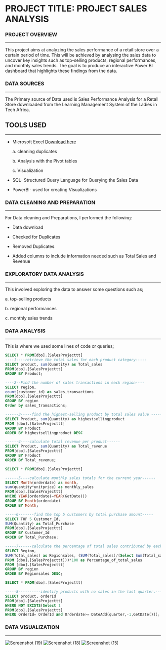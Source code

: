 # PROJECT TITLE: PROJECT SALES ANALYSIS

### PROJECT OVERVIEW
---
This project aims at analyzing the sales performance of a retail store over a certain period of time. This will be achieved by analysing the sales data to uncover key insights such as top-selling products, regional performances, and monthly sales trends. The goal is to produce an interactive Power BI dashboard that highlights these findings from the data.

### DATA SOURCES
---
The Primary source of Data used is Sales Performance Analysis for a Retail Store downloaded from the Learning Management System of the Ladies in Tech Africa.

## TOOLS USED
---
* Microsoft Excel [Download here](https://www.microsoft.com)
  
  a. cleaning duplicates
  
  b. Analysis with the Pivot tables
  
  c. Visualization
  
* SQL- Structured Query Language for Querying the Sales Data
  
* PowerBI- used for creating Visualizations
  
### DATA CLEANING AND PREPARATION
---
For Data cleaning and Preparations, I performed the following:

* Data download
  
* Checked for Duplicates
  
* Removed Duplicates
  
* Added columns to include information needed such as Total Sales and Revenue
  
### EXPLORATORY DATA ANALYSIS
---
This involved exploring the data to answer some questions such as;
 
 a. top-selling products
 
 b. regional performances
 
 c. monthly sales trends
 
### DATA ANALYSIS
---
This is where we used some lines of code or queries;

```SQL
SELECT * FROM[dbo].[SalesProjecttt]
----1----retrieve the total sales for each product category-----
SELECT product, sum(Quantity) as Total_sales
FROM[dbo].[SalesProjecttt]
GROUP BY Product;

----2--Find the number of sales transactions in each region----
SELECT region,
count(customer_id) as sales_transactions
FROM[dbo].[SalesProjecttt]
GROUP BY region
Order by sales_transactions;

------3-----find the highest-selling product by total sales value ------
SELECT Product, sum(Quantity) as highestsellingproduct
FROM [dbo].[SalesProjecttt]
GROUP BY Product
ORDER BY highestsellingproduct DESC

------4----calculate total revenue per product------
SELECT Product, sum(Quantity) as Total_revenue
FROM[dbo].[SalesProjecttt]
GROUP BY Product
ORDER BY Total_revenue;

SELECT * FROM[dbo].[SalesProjecttt]

------5----calculate monthly sales totals for the current year------
SELECT Month(orderdate) as month,
sum(quantity*unitprice) as monthly_sales
FROM[dbo].[SalesProjecttt]
WHERE YEAR(orderdate)=YEAR(GetDate())
GROUP BY Month(orderdate)
ORDER BY Month;

-----6-------find the top 5 customers by total purchase amount-----
SELECT TOP 5 Customer_Id,
SUM(Quantity) as Total_Purchase
FROM[dbo].[SalesProjecttt]
GROUP BY Customer_Id
ORDER BY Total_Purchase;

-----7------calculate the percentage of total sales contributed by each region-----
SELECT Region,
SUM(Total_sales) as Regionsales, (SUM(Total_sales)/(Select Sum(Total_sales)
FROM [dbo].[SalesProjecttt]))*100 as Percentage_of_total_sales
FROM [dbo].[SalesProjecttt]
GROUP BY region
ORDER BY Regionsales DESC;

SELECT * FROM[dbo].[SalesProjecttt]

-----8----------identify products with no sales in the last quarter.--------
SELECT product, orderId
FROM[dbo].[SalesProjecttt]
WHERE NOT EXISTS(Select 1
FROM[dbo].[SalesProjecttt]
WHERE OrderId= OrderId and Orderdate>= DateAdd(quarter,-1,GetDate()));
```

### DATA VISUALIZATION
---
![Screenshot (19)](https://github.com/user-attachments/assets/473226ea-0bdc-46da-be04-e9d23240a9dc)
![Screenshot (18)](https://github.com/user-attachments/assets/2b882f0a-dd19-489b-8830-8f6c8a2e74eb)
![Screenshot (15)](https://github.com/user-attachments/assets/0b3c7cdd-25d7-485e-b039-1954ccf0c8cb)

